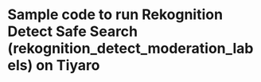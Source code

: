 # Sample code to run Rekognition Detect Safe Search (rekognition_detect_moderation_labels) on Tiyaro